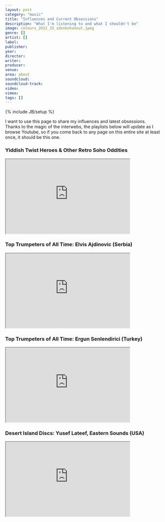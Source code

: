 ```yaml
---
layout: post
category: "music"
title: "Influences and Current Obsessions"
description: "What I'm listening to and what I shouldn't be"
image: colours_2012_33_zdenkohanout.jpeg
genre: []
artist: []
label: 
publisher: 
year: 
director: 
writer: 
producer: 
venue: 
area: about
soundcloud: 
soundcloud-track: 
video: 
vimeo: 
tags: []
---
```

{% include JB/setup %}

I want to use this page to share my influences and latest obsessions.
Thanks to the magic of the interwebs, the playlists below will update as I browse Youtube, so if you come back to any page on this entire site at least once, it should be this one.

<h3>Yiddish Twist Heroes & Other Retro Soho Oddities</h3>
<p class="videoWrapper"><iframe src="http://www.youtube.com/embed/?listType=playlist&list=PLFA3321FE8BDC40B9&showinfo=1" width="400" height="240"></iframe></p>  

<h3>Top Trumpeters of All Time: Elvis Ajdinovic (Serbia) </h3>
<p class="videoWrapper"><iframe src="http://www.youtube.com/embed/?listType=playlist&list=PLPJ56FSR6VBESZy96erTkQPm3OeZGCoYI&showinfo=1" width="400" height="240"></iframe></p>

<h3>Top Trumpeters of All Time: Ergun Senlendirici (Turkey) </h3>
<p class="videoWrapper"><iframe src="http://www.youtube.com/embed/?listType=playlist&list=PLXRAv4Ix5bcHLhTI0KGzPAQkgYkgLnyg9&showinfo=1" width="400" height="240"></iframe></p>

<h3>Desert Island Discs: Yusef Lateef, Eastern Sounds (USA) </h3>
<p class="videoWrapper"><iframe src="http://www.youtube.com/embed/?listType=playlist&list=PLv5g7_qnWbBFNIocW9Ix_4C0U9TcMfYNl&showinfo=1" width="400" height="240"></iframe></p>


  




